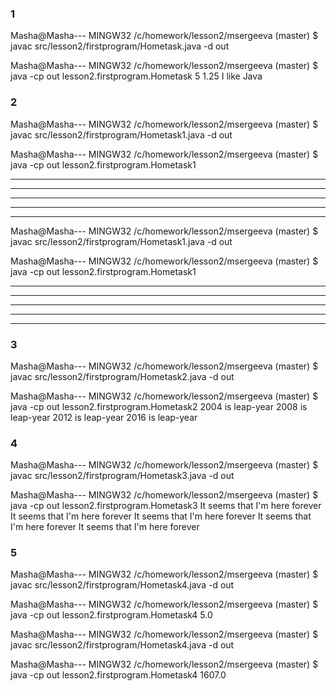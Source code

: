 ### 1
Masha@Masha--- MINGW32 /c/homework/lesson2/msergeeva (master)
$ javac src/lesson2/firstprogram/Hometask.java -d out

Masha@Masha--- MINGW32 /c/homework/lesson2/msergeeva (master)
$ java -cp out lesson2.firstprogram.Hometask
5
1.25
I like Java
### 2
Masha@Masha--- MINGW32 /c/homework/lesson2/msergeeva (master)
$ javac src/lesson2/firstprogram/Hometask1.java -d out

Masha@Masha--- MINGW32 /c/homework/lesson2/msergeeva (master)
$ java -cp out lesson2.firstprogram.Hometask1
*****
*****
*****
*****
*****

Masha@Masha--- MINGW32 /c/homework/lesson2/msergeeva (master)
$ javac src/lesson2/firstprogram/Hometask1.java -d out

Masha@Masha--- MINGW32 /c/homework/lesson2/msergeeva (master)
$ java -cp out lesson2.firstprogram.Hometask1
*****
*****
*****
*****
*****
### 3
Masha@Masha--- MINGW32 /c/homework/lesson2/msergeeva (master)
$ javac src/lesson2/firstprogram/Hometask2.java -d out

Masha@Masha--- MINGW32 /c/homework/lesson2/msergeeva (master)
$ java -cp out lesson2.firstprogram.Hometask2
2004 is leap-year
2008 is leap-year
2012 is leap-year
2016 is leap-year

### 4
Masha@Masha--- MINGW32 /c/homework/lesson2/msergeeva (master)
$ javac src/lesson2/firstprogram/Hometask3.java -d out

Masha@Masha--- MINGW32 /c/homework/lesson2/msergeeva (master)
$ java -cp out lesson2.firstprogram.Hometask3
It seems that I'm here forever
It seems that I'm here forever
It seems that I'm here forever
It seems that I'm here forever
It seems that I'm here forever
### 5 
Masha@Masha--- MINGW32 /c/homework/lesson2/msergeeva (master)
$ javac src/lesson2/firstprogram/Hometask4.java -d out

Masha@Masha--- MINGW32 /c/homework/lesson2/msergeeva (master)
$ java -cp out lesson2.firstprogram.Hometask4
5.0

Masha@Masha--- MINGW32 /c/homework/lesson2/msergeeva (master)
$ javac src/lesson2/firstprogram/Hometask4.java -d out

Masha@Masha--- MINGW32 /c/homework/lesson2/msergeeva (master)
$ java -cp out lesson2.firstprogram.Hometask4
1607.0
